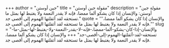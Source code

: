 +++
author = "جين أوستن"
title = "مقولة جين أوستن"
description = "مقولة جين أوستن: والإنسان إذا كان يشكو ألما ممضا، فإنه لا يقدر النعمة ولا يغتبط لها بمثل ما تستحقه لقد أثقلتها الهموم إلى أقصى جد."
quote = '''والإنسان إذا كان يشكو ألما ممضا، فإنه لا يقدر النعمة ولا يغتبط لها بمثل ما تستحقه لقد أثقلتها الهموم إلى أقصى جد.'''
slug = "والإنسان-إذا-كان-يشكو-ألما-ممضا،-فإنه-لا-يقدر-النعمة-ولا-يغتبط-لها-بمثل-ما-تستحقه-لقد-أثقلتها-الهموم-إلى-أقصى-جد"
+++
والإنسان إذا كان يشكو ألما ممضا، فإنه لا يقدر النعمة ولا يغتبط لها بمثل ما تستحقه لقد أثقلتها الهموم إلى أقصى جد.
